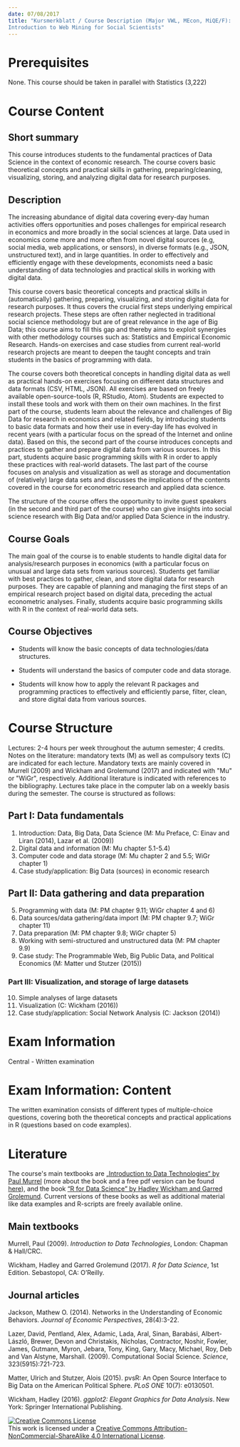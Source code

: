 ```yaml
---
date: 07/08/2017
title: "Kursmerkblatt / Course Description (Major VWL, MEcon, MiQE/F):
Introduction to Web Mining for Social Scientists"
---
```



# Prerequisites

None. This course should be taken in parallel with Statistics (3,222)

# Course Content

## Short summary
This course introduces students to the fundamental practices of Data Science in the context of economic research. The course covers basic theoretical concepts and practical skills in gathering, preparing/cleaning, visualizing, storing, and analyzing digital data for research purposes.


## Description
The increasing abundance of digital data covering every-day human activities offers opportunities and poses challenges for empirical research in economics and more broadly in the social sciences at large. Data used in economics come more and more often from novel digital sources (e.g, social media, web applications, or sensors), in diverse formats (e.g., JSON, unstructured text), and in large quantities. In order to effectively and efficiently engage with these developments, economists need a basic understanding of data technologies and practical skills in working with digital data. 

This course covers basic theoretical concepts and practical skills in (automatically) gathering, preparing, visualizing, and storing digital data for research purposes. It thus covers the crucial first steps underlying empirical research projects. These steps are often rather neglected in traditional social science methodology but are of great relevance in the age of Big Data; this course aims to fill this gap and thereby aims to exploit synergies with other methodology courses such as: Statistics and Empirical Economic Research. Hands-on exercises and case studies from current real-world research projects are meant to deepen the taught concepts and train students in the basics of programming with data.

The course covers both theoretical concepts in handling digital data as well as practical hands-on exercises focusing on different data structures and data formats (CSV, HTML, JSON). All exercises are based on freely available open-source-tools (R, RStudio, Atom). Students are expected to install these tools and work with them on their own machines. In the first part of the course, students learn about the relevance and challenges of Big Data for research in economics and related fields, by introducing students to basic data formats and how their use in every-day life has evolved in recent years (with a particular focus on the spread of the Internet and online data). Based on this, the second part of the course introduces concepts and practices to gather and prepare digital data from various sources. In this part, students acquire basic programming skills with R in order to apply these practices with real-world datasets. The last part of the course focuses on analysis and visualization as well as storage and documentation of (relatively) large data sets and discusses the implications of the contents covered in the course for econometric research and applied data science.

The structure of the course offers the opportunity to invite guest speakers (in the second and third part of the course) who can give insights into social science research with Big Data and/or applied Data Science in the industry.


## Course Goals
The main goal of the course is to enable students to handle digital data for analysis/research purposes in economics (with a particular focus on unusual and large data sets from various sources). Students get familiar with best practices to gather, clean, and store digital data for research purposes. They are capable of planning and managing the first steps of an empirical research project based on digital data, preceding the actual econometric analyses. Finally, students acquire basic programming skills with R in the context of real-world data sets.

## Course Objectives

- Students will know the basic concepts of data technologies/data structures.

- Students will understand the basics of computer code and data storage.

- Students will know how to apply the relevant R packages and programming practices to effectively and efficiently parse, filter, clean, and store digital data from various sources.


# Course Structure
Lectures: 2-4 hours per week throughout the autumn semester; 4 credits.
Notes on the literature: mandatory texts (M) as well as compulsory texts (C) are indicated for each lecture. Mandatory texts are mainly covered in Murrell (2009) and Wickham and Grolemund (2017) and indicated with "Mu" or "WiGr", respectively. Additional literature is indicated with references to the bibliography.
Lectures take place in the computer lab on a weekly basis during the semester. The course is structured as follows:

## Part I: Data fundamentals

1.  Introduction: Data, Big Data, Data Science (M: Mu Preface, C: Einav and Liran (2014), Lazar et al. (2009))
2.  Digital data and information (M: Mu chapter 5.1-5.4)
3.  Computer code and data storage (M: Mu chapter 2 and 5.5; WiGr chapter 1)
4.  Case study/application: Big Data (sources) in economic research

## Part II: Data gathering and data preparation

5.  Programming with data (M: PM chapter 9.11; WiGr chapter 4 and 6)
6.  Data sources/data gathering/data import (M: PM chapter 9.7; WiGr chapter 11)
7.  Data preparation (M: PM chapter 9.8; WiGr chapter 5)
8.  Working with semi-structured and unstructured data (M: PM chapter 9.9)
9.  Case study: The Programmable Web, Big Public Data, and Political Economics (M: Matter und Stutzer (2015))

### Part III: Visualization, and storage of large datasets

10. Simple analyses of large datasets
11. Visualization (C: Wickham (2016))
12. Case study/application: Social Network Analysis (C: Jackson (2014))


# Exam Information
Central - Written examination

# Exam Information: Content
The written examination consists of different types of multiple-choice questions, covering both the theoretical concepts and practical applications in R (questions based on code examples).

# Literature
The course's main textbooks are [„Introduction to Data Technologies“ by Paul Murrel](https://www.crcpress.com/Introduction-to-Data-Technologies/Murrell/p/book/9781420065176) (more about the book and a free pdf version can be found [here](https://www.stat.auckland.ac.nz/~paul/ItDT/)),  and the book [“R for Data Science” by Hadley Wickham and Garred Grolemund](http://r4ds.had.co.nz/). Current versions of these books as well as additional material like data examples and R-scripts are freely available online.

## Main textbooks
Murrell, Paul (2009). *Introduction to Data Technologies*, London: Chapman & Hall/CRC.

Wickham, Hadley and Garred Grolemund (2017). *R for Data Science*, 1st Edition. Sebastopol, CA: O’Reilly.

## Journal articles
Jackson, Mathew O. (2014). Networks in the Understanding of Economic Behaviors. *Journal of Economic Perspectives*, 28(4):3-22.

Lazer, David, Pentland, Alex, Adamic, Lada, Aral, Sinan, Barabási, Albert-László, Brewer, Devon and Christakis, Nicholas, Contractor, Noshir, Fowler, James, Gutmann, Myron, Jebara, Tony, King, Gary, Macy, Michael, Roy, Deb and Van Alstyne, Marshall. (2009). Computational Social Science. *Science*, 323(5915):721-723.

Matter, Ulrich and Stutzer, Alois (2015). pvsR: An Open Source Interface to Big Data on the American Political Sphere. *PLoS ONE* 10(7): e0130501.

Wickham, Hadley (2016). *ggplot2: Elegant Graphics for Data Analysis*. New York: Springer International Publishing.

<a rel="license" href="http://creativecommons.org/licenses/by-nc-sa/4.0/"><img alt="Creative Commons License" style="border-width:0" src="https://i.creativecommons.org/l/by-nc-sa/4.0/88x31.png" /></a><br />This work is licensed under a <a rel="license" href="http://creativecommons.org/licenses/by-nc-sa/4.0/">Creative Commons Attribution-NonCommercial-ShareAlike 4.0 International License</a>.
